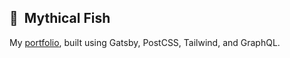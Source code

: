 ## 🐠 &nbsp;Mythical Fish  

My [portfolio](https://mythical.fish), built using Gatsby, PostCSS, Tailwind, and GraphQL.

